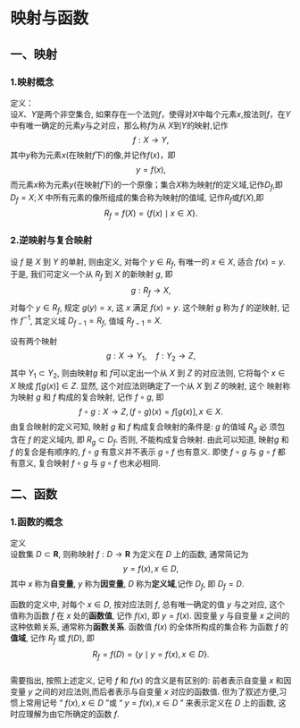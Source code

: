 # 映射与函数

## 一、映射

### 1.映射概念

定义：  
设$X、Y$是两个非空集合, 如果存在一个法则$f$，使得对$X$中每个元素$x$,按法则$f$，在$Y$中有唯一确定的元素$y$与之对应，那么称$f$为从 $X$到$Y$的映射,记作
$$
f: X \rightarrow Y,
$$
其中$y$称为元素$x$(在映射$f$下)的像,并记作$f(x)$，即
$$
y=f(x),
$$
而元素$x$称为元素$y$(在映射$f$下)的一个原像；集合$X$称为映射$f$的定义域,记作$D_f$,即$D_f=X;X$ 中所有元素的像所组成的集合称为映射$f$的值域, 记作$R_f$或$f(X)$,即
$$
R_f=f(X)=\{f(x) \mid x \in X\}. 
$$

### 2.逆映射与复合映射

设 $f$ 是 $X$ 到 $Y$ 的单射, 则由定义, 对每个 $y \in R_f$, 有唯一的 $x \in X$, 适合 $f(x)=y$. 于是, 我们可定义一个从 $R_f$ 到 $X$ 的新映射 $g$, 即
$$
g: R_f \rightarrow X \text {, }
$$
对每个 $y \in R_f$, 规定 $g(y)=x$, 这 $x$ 满足 $f(x)=y$. 这个映射 $g$ 称为 $f$ 的逆映射, 记作 $f^{-1}$, 其定义域 $D_{f-1}=R_f$, 值域 $R_{f-1}=X$.

设有两个映射  
$$
g: X \rightarrow Y_1, \quad f: Y_2 \rightarrow Z,
$$
其中 $Y_1 \subset Y_2$, 则由映射$g$ 和 $f$可以定出一个从 $X$ 到 $Z$ 的对应法则, 它将每个 $x \in X$ 映成 $f[g(x)] \in Z$. 显然, 这个对应法则确定了一个从 $X$ 到 $Z$ 的映射, 这个 映射称为映射 $g$ 和 $f$ 构成的复合映射, 记作 $f \circ g$, 即
$$
f \circ g: X \rightarrow Z,(f \circ g)(x)=f[g(x)], x \in X .
$$
由复合映射的定义可知, 映射 $g$ 和 $f$ 构成复合映射的条件是: $g$ 的值域 $R_g$ 必 须包含在 $f$ 的定义域内, 即 $R_g \subset D_f$. 否则, 不能构成复合映射. 由此可以知道, 映射$g$ 和$f$ 的复合是有顺序的, $f \circ g$ 有意义并不表示 $g \circ f$ 也有意义. 即使 $f \circ g$ 与 $g \circ f$ 都有意义, 复合映射 $f \circ g$ 与 $g \circ f$ 也末必相同.

## 二、函数

### 1.函数的概念

定义  
设数集 $D \subset \mathbf{R}$, 则称映射 $f: D \rightarrow \mathbf{R}$ 为定义在 $D$ 上的函数, 通常简记为
$$
y=f(x), x \in D,
$$
其中 $x$ 称为**自变量**, $y$ 称为**因变量**, $D$ 称为**定义域**,记作 $D_f$, 即 $D_f=D$.

函数的定义中, 对每个 $x \in D$, 按对应法则 $f$, 总有唯一确定的值 $y$ 与之对应, 这个值称为函数 $f$ 在 $x$ 处的**函数值**, 记作 $f(x)$, 即 $y=f(x)$. 因变量 $y$ 与自变量 $x$ 之间的这种依赖关系, 通常称为**函数关系**. 函数值 $f(x)$ 的全体所构成的集合称 为函数 $f$ 的**值域**, 记作 $R_f$ 或 $f(D)$, 即
$$
R_f=f(D)=\{y \mid y=f(x), x \in D\} .
$$  
需要指出, 按照上述定义, 记号 $f$ 和 $f(x)$ 的含义是有区别的: 前者表示自变量 $x$ 和因变量 $y$ 之间的对应法则,而后者表示与自变量 $x$ 对应的函数值. 但为了叙述方便,习惯上常用记号 “ $f(x), x \in D$ ”或 “ $y=f(x), x \in D$ ” 来表示定义在 $D$ 上的函数, 这时应理解为由它所确定的函数 $f$.